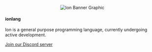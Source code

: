 <p align="center">
    <img alt="Ion Banner Graphic" src="https://repository-images.githubusercontent.com/233767923/b799f780-d9cf-11ea-9d70-2597e4821c9e" />
</p>

#### ionlang

Ion is a general purpose programming language, currently undergoing active development.

[Join our Discord server](https://discord.gg/H3eMUXp)
